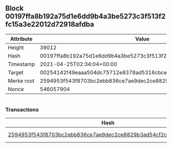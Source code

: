 ## Block 00197ffa8b192a75d1e6dd9b4a3be5273c3f513f2fc15a3e22012d72918afdba

Attribute | Value
--- | ---
Height | 39012
Hash | 00197ffa8b192a75d1e6dd9b4a3be5273c3f513f2fc15a3e22012d72918afdba
Timestamp | 2021-04-25T02:34:04+00:00
Target | 00254142f49eaaa504dc75712e8378ad5316cbcead634704b3734b6271167cc4
Merke root | 2594953f543f8703bc2ebb836ce7ae9dec2ce8829b3ad54cf2ccc328ac1241a4
Nonce | 546057904

```

```

### Transactions

Hash | Amount
--- | ---
[2594953f543f8703bc2ebb836ce7ae9dec2ce8829b3ad54cf2ccc328ac1241a4](2594953f543f8703bc2ebb836ce7ae9dec2ce8829b3ad54cf2ccc328ac1241a4.md) | 10.00000000 SKEPTI 
